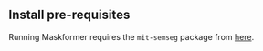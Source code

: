 ## Install pre-requisites

Running Maskformer requires the `mit-semseg` package from [here](https://github.com/CSAILVision/semantic-segmentation-pytorch).
